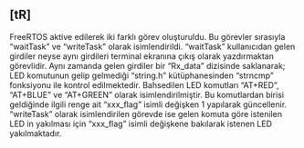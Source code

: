 ## [tR]
FreeRTOS aktive edilerek iki farklı görev oluşturuldu. Bu görevler sırasıyla “waitTask” ve “writeTask” olarak isimlendirildi. “waitTask” kullanıcıdan gelen girdiler neyse aynı girdileri terminal ekranına çıkış olarak yazdırmaktan görevlidir. Aynı zamanda gelen girdiler bir “Rx_data” dizisinde saklanarak; LED komutunun gelip gelmediği “string.h” kütüphanesinden “strncmp” fonksiyonu ile kontrol edilmektedir. Bahsedilen LED komutları “AT+RED”, “AT+BLUE” ve “AT+GREEN” olarak isimlendirilmiştir. Bu komutlardan birisi geldiğinde ilgili renge ait “xxx_flag” isimli değişken 1 yapılarak güncellenir. “writeTask” olarak isimlendirilen görevde ise gelen komuta göre istenilen LED in yakılması için “xxx_flag” isimli değişkene bakılarak istenen LED yakılmaktadır. 
